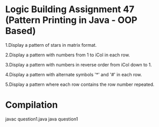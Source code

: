 
# Logic Building Assignment 47 (Pattern Printing in Java - OOP Based)

1.Display a pattern of stars in matrix format.  
 
2.Display a pattern with numbers from 1 to iCol in each row.  

3.Display a pattern with numbers in reverse order from iCol down to 1. 

4.Display a pattern with alternate symbols '*' and '#' in each row.  


5.Display a pattern where each row contains the row number repeated.  


# Compilation 

javac question1.java
java question1

